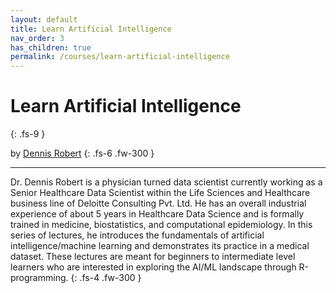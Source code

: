 ```yaml
---
layout: default
title: Learn Artificial Intelligence
nav_order: 3
has_children: true
permalink: /courses/learn-artificial-intelligence
---
```

# Learn Artificial Intelligence
{: .fs-9 }

by [Dennis Robert](https://www.linkedin.com/in/dr-dennis-robert-0924ba38)
{: .fs-6 .fw-300 }

---

Dr. Dennis Robert is a physician turned data scientist currently working as a Senior Healthcare Data Scientist within the Life Sciences and Healthcare business line of Deloitte Consulting Pvt. Ltd. He has an overall industrial experience of about 5 years in Healthcare Data Science and is formally trained in medicine, biostatistics, and computational epidemiology. In this series of lectures, he introduces the fundamentals of artificial intelligence/machine learning and demonstrates its practice in a medical dataset. These lectures are meant for beginners to intermediate level learners who are interested in exploring the AI/ML landscape through R-programming.
{: .fs-4 .fw-300 }
